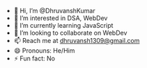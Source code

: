 - 👋 Hi, I’m @DhruvanshKumar
- 👀 I’m interested in DSA, WebDev
- 🌱 I’m currently learning JavaScript 
- 💞️ I’m looking to collaborate on WebDev
- 📫 Reach me at dhruvansh1309@gmail.com
- 😄 Pronouns: He/Him
- ⚡ Fun fact: No

<!---
DhruvanshKumar/DhruvanshKumar is a ✨ special ✨ repository because its `README.md` (this file) appears on your GitHub profile.
You can click the Preview link to take a look at your changes.
--->
